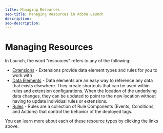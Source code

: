 ```yaml
---
title: Managing Resources
seo-title: Managing Resources in Adobe Launch
description: 
seo-description: 
---
```


# Managing Resources

In Launch, the word "resources" refers to any of the following:

* [Extensions](extensions/overview.md) - Extensions provide data element types and rules for you to work with
* [Data Elements](data-elements.md) - Data elements are an easy way to reference any data that exists elsewhere.  They create shortcuts that can be used within rules and extension configurations.  When the location of the underlying data changes, they can be updated to point to the new location without having to update individual rules or extensions.
* [Rules](rules.md) - Rules are a collection of Rule Components \(Events, Conditions, and Actions\) that control the behavior of the deployed tags.

You can learn more about each of these resource types by clicking the links above.

